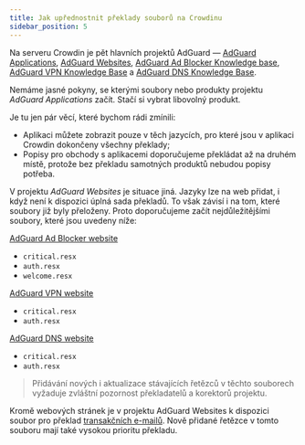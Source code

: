 ```yaml
---
title: Jak upřednostnit překlady souborů na Crowdinu
sidebar_position: 5
--- 
```


Na serveru Crowdin je pět hlavních projektů AdGuard — [AdGuard Applications](https://crowdin.com/project/adguard-applications), [AdGuard Websites](https://crowdin.com/project/adguard-websites), [AdGuard Ad Blocker Knowledge base](https://crowdin.com/project/adguard-knowledge-base), [AdGuard VPN Knowledge Base](https://crowdin.com/project/adguard-vpn-knowledge-base) a [AdGuard DNS Knowledge Base](https://crowdin.com/project/adguard-knowledge-bases).

Nemáme jasné pokyny, se kterými soubory nebo produkty projektu *AdGuard Applications* začít. Stačí si vybrat libovolný produkt.

Je tu jen pár věcí, které bychom rádi zmínili:

* Aplikaci můžete zobrazit pouze v těch jazycích, pro které jsou v aplikaci Crowdin dokončeny všechny překlady;
* Popisy pro obchody s aplikacemi doporučujeme překládat až na druhém místě, protože bez překladu samotných produktů nebudou popisy potřeba.

V projektu *AdGuard Websites* je situace jiná. Jazyky lze na web přidat, i když není k dispozici úplná sada překladů. To však závisí i na tom, které soubory již byly přeloženy. Proto doporučujeme začít nejdůležitějšími soubory, které jsou uvedeny níže:

[AdGuard Ad Blocker website](https://crowdin.com/project/adguard-websites/en#/adguard.com)

* `critical.resx`
* `auth.resx`
* `welcome.resx`

[AdGuard VPN website](https://crowdin.com/project/adguard-websites/en#/adguard-vpn.com)

* `critical.resx`
* `auth.resx`

[AdGuard DNS website](https://crowdin.com/project/adguard-websites/en#/adguard-dns.com)

* `critical.resx`
* `auth.resx`

> Přidávání nových i aktualizace stávajících řetězců v těchto souborech vyžaduje zvláštní pozornost překladatelů a korektorů projektu.

Kromě webových stránek je v projektu AdGuard Websites k dispozici soubor pro překlad [transakčních e-mailů](https://crowdin.com/project/adguard-websites/de#/emails). Nově přidané řetězce v tomto souboru mají také vysokou prioritu překladu.